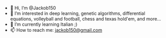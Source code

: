 - 👋 Hi, I’m @Jackob150
- 👀 I’m interested in deep learning, genetic algorithms, differential equations, volleyball and football, chess and texas hold'em, and more...
- 🌱 I’m currently learning Italian ;)
- 📫 How to reach me: jackob150@gmail.com

<!---
Jackob150/Jackob150 is a ✨ special ✨ repository because its `README.md` (this file) appears on your GitHub profile.
You can click the Preview link to take a look at your changes.
--->
